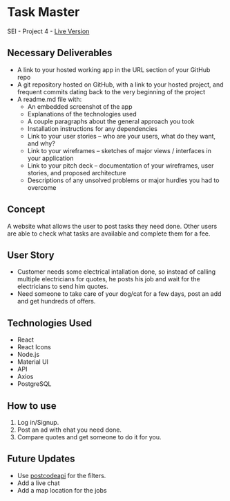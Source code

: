 # Task Master
SEI - Project 4 - [Live Version](https://task-master-sei.herokuapp.com/)

## Necessary Deliverables
- A link to your hosted working app in the URL section of your GitHub repo
- A git repository hosted on GitHub, with a link to your hosted project, and frequent commits dating back to the very beginning of the project
- A readme.md file with:
  - An embedded screenshot of the app
  - Explanations of the technologies used
  - A couple paragraphs about the general approach you took
  - Installation instructions for any dependencies
  - Link to your user stories – who are your users, what do they want, and why?
  - Link to your wireframes – sketches of major views / interfaces in your application
  - Link to your pitch deck – documentation of your wireframes, user stories, and proposed architecture
  - Descriptions of any unsolved problems or major hurdles you had to overcome

## Concept
A website what allows the user to post tasks they need done. 
Other users are able to check what tasks are available and complete them for a fee.

## User Story
- Customer needs some electrical intallation done, so instead of calling multiple electricians for quotes, he posts his job and wait for the electricians to send him quotes.
- Need someone to take care of your dog/cat for a few days, post an add and get hundreds of offers.


## Technologies Used
- React
- React Icons
- Node.js
- Material UI
- API
- Axios
- PostgreSQL

## How to use
1. Log in/Signup.
2. Post an ad with ehat you need done.
3. Compare quotes and get someone to do it for you.

## Future Updates
- Use [postcodeapi](https://postcodeapi.com.au/) for the filters.
- Add a live chat
- Add a map location for the jobs
